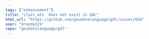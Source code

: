 ```yaml
---
tags: ["enhancement"]
title: "clust_wts  does not exist in GDL"
html_url: "https://github.com/gnudatalanguage/gdl/issues/856"
user: "brandy125"
repo: "gnudatalanguage/gdl"
---
```


